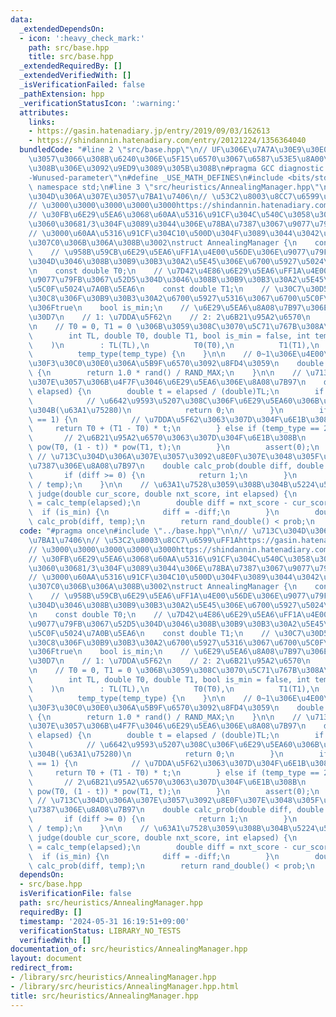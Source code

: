 ```yaml
---
data:
  _extendedDependsOn:
  - icon: ':heavy_check_mark:'
    path: src/base.hpp
    title: src/base.hpp
  _extendedRequiredBy: []
  _extendedVerifiedWith: []
  _isVerificationFailed: false
  _pathExtension: hpp
  _verificationStatusIcon: ':warning:'
  attributes:
    links:
    - https://gasin.hatenadiary.jp/entry/2019/09/03/162613
    - https://shindannin.hatenadiary.com/entry/20121224/1356364040
  bundledCode: "#line 2 \"src/base.hpp\"\n// UF\u306E\u7A7A\u30E9\u30E0\u30C0\u6E21\
    \u3057\u3066\u308B\u6240\u306E\u5F15\u6570\u3067\u6587\u53E5\u8A00\u308F\u308C\
    \u308B\u306E\u3092\u9ED9\u3089\u305B\u308B\n#pragma GCC diagnostic ignored \"\
    -Wunused-parameter\"\n#define _USE_MATH_DEFINES\n#include <bits/stdc++.h>\nusing\
    \ namespace std;\n#line 3 \"src/heuristics/AnnealingManager.hpp\"\n\n// \u713C\
    \u304D\u306A\u307E\u3057\u7BA1\u7406\n// \u53C2\u8003\u8CC7\u6599\uFF1Ahttps://gasin.hatenadiary.jp/entry/2019/09/03/162613\n\
    // \u3000\u3000\u3000\u3000\u3000https://shindannin.hatenadiary.com/entry/20121224/1356364040\n\
    // \u30FB\u6E29\u5EA6\u3068\u60AA\u5316\u91CF\u304C\u540C\u3058\u304F\u3089\u3044\
    \u3060\u30681/3\u304F\u3089\u3044\u306E\u78BA\u7387\u3067\u9077\u79FB\u3001\n\
    // \u3000\u60AA\u5316\u91CF\u304C10\u500D\u304F\u3089\u3044\u3042\u308B\u3068\u307B\
    \u307C0\u306B\u306A\u308B\u3002\nstruct AnnealingManager {\n    const int TL;\n\
    \    // \u958B\u59CB\u6E29\u5EA6\uFF1A\u4E00\u56DE\u306E\u9077\u79FB\u3067\u52D5\
    \u304D\u3046\u308B\u30B9\u30B3\u30A2\u5E45\u306E\u6700\u5927\u5024\u7A0B\u5EA6\
    \n    const double T0;\n    // \u7D42\u4E86\u6E29\u5EA6\uFF1A\u4E00\u56DE\u306E\
    \u9077\u79FB\u3067\u52D5\u304D\u3046\u308B\u30B9\u30B3\u30A2\u5E45\u306E\u6700\
    \u5C0F\u5024\u7A0B\u5EA6\n    const double T1;\n    // \u30C7\u30D5\u30A9\u30EB\
    \u30C8\u306F\u30B9\u30B3\u30A2\u6700\u5927\u5316\u3067\u6700\u5C0F\u5316\u6642\
    \u306Ftrue\n    bool is_min;\n    // \u6E29\u5EA6\u8A08\u7B97\u306E\u30BF\u30A4\
    \u30D7\n    // 1: \u7DDA\u5F62\n    // 2: 2\u6B21\u95A2\u6570\n    int temp_type;\n\
    \n    // T0 = 0, T1 = 0 \u306B\u3059\u308C\u3070\u5C71\u767B\u308A\n    AnnealingManager(\n\
    \        int TL, double T0, double T1, bool is_min = false, int temp_type = 1\n\
    \    )\n        : TL(TL),\n          T0(T0),\n          T1(T1),\n          is_min(is_min),\n\
    \          temp_type(temp_type) {\n    }\n\n    // 0~1\u306E\u4E00\u69D8\u30E9\
    \u30F3\u30C0\u30E0\u306A\u5B9F\u6570\u3092\u8FD4\u3059\n    double rand_double()\
    \ {\n        return 1.0 * rand() / RAND_MAX;\n    }\n\n    // \u713C\u304D\u306A\
    \u307E\u3057\u306B\u4F7F\u3046\u6E29\u5EA6\u306E\u8A08\u7B97\n    double calc_temp(int\
    \ elapsed) {\n        double t = elapsed / (double)TL;\n        if (t > 1) {\n\
    \            // \u6642\u9593\u5207\u308C\u306F\u6E29\u5EA60\u306B\u3057\u3068\u304F\
    \u304B(\u63A1\u75280)\n            return 0;\n        }\n        if (temp_type\
    \ == 1) {\n            // \u7DDA\u5F62\u3063\u307D\u304F\u6E1B\u308B\n       \
    \     return T0 + (T1 - T0) * t;\n        } else if (temp_type == 2) {\n     \
    \       // 2\u6B21\u95A2\u6570\u3063\u307D\u304F\u6E1B\u308B\n            return\
    \ pow(T0, (1 - t)) * pow(T1, t);\n        }\n        assert(0);\n    }\n\n   \
    \ // \u713C\u304D\u306A\u307E\u3057\u3092\u8E0F\u307E\u3048\u305F\u63A1\u7528\u78BA\
    \u7387\u306E\u8A08\u7B97\n    double calc_prob(double diff, double temp) {\n \
    \       if (diff >= 0) {\n            return 1;\n        }\n        return exp(diff\
    \ / temp);\n    }\n\n    // \u63A1\u7528\u3059\u308B\u304B\u5224\u5B9A\n    bool\
    \ judge(double cur_score, double nxt_score, int elapsed) {\n        double temp\
    \ = calc_temp(elapsed);\n        double diff = nxt_score - cur_score;\n      \
    \  if (is_min) {\n            diff = -diff;\n        }\n        double prob =\
    \ calc_prob(diff, temp);\n        return rand_double() < prob;\n    }\n};\n"
  code: "#pragma once\n#include \"../base.hpp\"\n\n// \u713C\u304D\u306A\u307E\u3057\
    \u7BA1\u7406\n// \u53C2\u8003\u8CC7\u6599\uFF1Ahttps://gasin.hatenadiary.jp/entry/2019/09/03/162613\n\
    // \u3000\u3000\u3000\u3000\u3000https://shindannin.hatenadiary.com/entry/20121224/1356364040\n\
    // \u30FB\u6E29\u5EA6\u3068\u60AA\u5316\u91CF\u304C\u540C\u3058\u304F\u3089\u3044\
    \u3060\u30681/3\u304F\u3089\u3044\u306E\u78BA\u7387\u3067\u9077\u79FB\u3001\n\
    // \u3000\u60AA\u5316\u91CF\u304C10\u500D\u304F\u3089\u3044\u3042\u308B\u3068\u307B\
    \u307C0\u306B\u306A\u308B\u3002\nstruct AnnealingManager {\n    const int TL;\n\
    \    // \u958B\u59CB\u6E29\u5EA6\uFF1A\u4E00\u56DE\u306E\u9077\u79FB\u3067\u52D5\
    \u304D\u3046\u308B\u30B9\u30B3\u30A2\u5E45\u306E\u6700\u5927\u5024\u7A0B\u5EA6\
    \n    const double T0;\n    // \u7D42\u4E86\u6E29\u5EA6\uFF1A\u4E00\u56DE\u306E\
    \u9077\u79FB\u3067\u52D5\u304D\u3046\u308B\u30B9\u30B3\u30A2\u5E45\u306E\u6700\
    \u5C0F\u5024\u7A0B\u5EA6\n    const double T1;\n    // \u30C7\u30D5\u30A9\u30EB\
    \u30C8\u306F\u30B9\u30B3\u30A2\u6700\u5927\u5316\u3067\u6700\u5C0F\u5316\u6642\
    \u306Ftrue\n    bool is_min;\n    // \u6E29\u5EA6\u8A08\u7B97\u306E\u30BF\u30A4\
    \u30D7\n    // 1: \u7DDA\u5F62\n    // 2: 2\u6B21\u95A2\u6570\n    int temp_type;\n\
    \n    // T0 = 0, T1 = 0 \u306B\u3059\u308C\u3070\u5C71\u767B\u308A\n    AnnealingManager(\n\
    \        int TL, double T0, double T1, bool is_min = false, int temp_type = 1\n\
    \    )\n        : TL(TL),\n          T0(T0),\n          T1(T1),\n          is_min(is_min),\n\
    \          temp_type(temp_type) {\n    }\n\n    // 0~1\u306E\u4E00\u69D8\u30E9\
    \u30F3\u30C0\u30E0\u306A\u5B9F\u6570\u3092\u8FD4\u3059\n    double rand_double()\
    \ {\n        return 1.0 * rand() / RAND_MAX;\n    }\n\n    // \u713C\u304D\u306A\
    \u307E\u3057\u306B\u4F7F\u3046\u6E29\u5EA6\u306E\u8A08\u7B97\n    double calc_temp(int\
    \ elapsed) {\n        double t = elapsed / (double)TL;\n        if (t > 1) {\n\
    \            // \u6642\u9593\u5207\u308C\u306F\u6E29\u5EA60\u306B\u3057\u3068\u304F\
    \u304B(\u63A1\u75280)\n            return 0;\n        }\n        if (temp_type\
    \ == 1) {\n            // \u7DDA\u5F62\u3063\u307D\u304F\u6E1B\u308B\n       \
    \     return T0 + (T1 - T0) * t;\n        } else if (temp_type == 2) {\n     \
    \       // 2\u6B21\u95A2\u6570\u3063\u307D\u304F\u6E1B\u308B\n            return\
    \ pow(T0, (1 - t)) * pow(T1, t);\n        }\n        assert(0);\n    }\n\n   \
    \ // \u713C\u304D\u306A\u307E\u3057\u3092\u8E0F\u307E\u3048\u305F\u63A1\u7528\u78BA\
    \u7387\u306E\u8A08\u7B97\n    double calc_prob(double diff, double temp) {\n \
    \       if (diff >= 0) {\n            return 1;\n        }\n        return exp(diff\
    \ / temp);\n    }\n\n    // \u63A1\u7528\u3059\u308B\u304B\u5224\u5B9A\n    bool\
    \ judge(double cur_score, double nxt_score, int elapsed) {\n        double temp\
    \ = calc_temp(elapsed);\n        double diff = nxt_score - cur_score;\n      \
    \  if (is_min) {\n            diff = -diff;\n        }\n        double prob =\
    \ calc_prob(diff, temp);\n        return rand_double() < prob;\n    }\n};\n"
  dependsOn:
  - src/base.hpp
  isVerificationFile: false
  path: src/heuristics/AnnealingManager.hpp
  requiredBy: []
  timestamp: '2024-05-31 16:19:51+09:00'
  verificationStatus: LIBRARY_NO_TESTS
  verifiedWith: []
documentation_of: src/heuristics/AnnealingManager.hpp
layout: document
redirect_from:
- /library/src/heuristics/AnnealingManager.hpp
- /library/src/heuristics/AnnealingManager.hpp.html
title: src/heuristics/AnnealingManager.hpp
---
```

